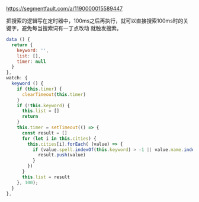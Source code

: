 <https://segmentfault.com/a/1190000015589447>



把搜索的逻辑写在定时器中，100ms之后再执行，就可以直接搜索100ms时的关键字，避免每当搜索词有一丁点改动 就触发搜索。

```js
data () {
  return {
    keyword: '',
    list: [],
    timer: null
  }
},
watch: {
  keyword () {
    if (this.timer) {
      clearTimeout(this.timer)
    }
    if (!this.keyword) {
      this.list = []
      return 
    }
    this.timer = setTimeout(() => {
      const result = []
      for (let i in this.cities) {
        this.cities[i].forEach( (value) => {
          if (value.spell.indexOf(this.keyword) > -1 || value.name.indexOf(this.keyword) > -1) {
            result.push(value) 
          }
        })
      }
      this.list = result
    }, 100);
  }
},
```

